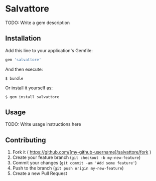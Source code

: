 # Salvattore

TODO: Write a gem description

## Installation

Add this line to your application's Gemfile:

```ruby
gem 'salvattore'
```

And then execute:

    $ bundle

Or install it yourself as:

    $ gem install salvattore

## Usage

TODO: Write usage instructions here

## Contributing

1. Fork it ( https://github.com/[my-github-username]/salvattore/fork )
2. Create your feature branch (`git checkout -b my-new-feature`)
3. Commit your changes (`git commit -am 'Add some feature'`)
4. Push to the branch (`git push origin my-new-feature`)
5. Create a new Pull Request
